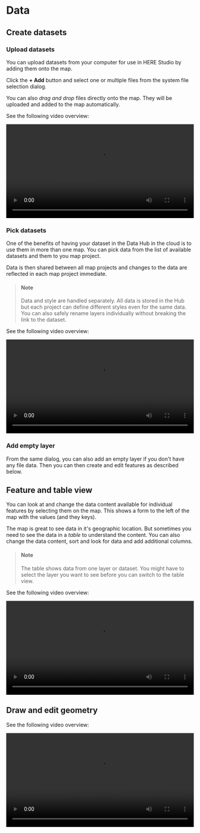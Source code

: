 # Data

## Create datasets

### Upload datasets

You can upload datasets from your computer for use in HERE Studio by adding them
onto the map.

Click the **+ Add** button and select one or multiple files
from the system file selection dialog.

You can also _drag and drop_ files directly onto the map. They
will be uploaded and added to the map automatically.

See the following video overview:

<video width="100%"  controls>
  <source src="../videos/upload-datasets.mp4" type="video/mp4">
  <source src="../../videos/upload-datasets.mp4" type="video/mp4">
  You can view a video overview of this content <a href="../videos/upload-datasets.mp4">here</a>.
</video>

### Pick datasets

One of the benefits of having your dataset in the Data Hub in the cloud
is to use them in more than one map. You can pick data from the list
of available datasets and them to you map project.

Data is then shared between all map projects and changes to the data are
reflected in each map project immediate.

> #### Note
>
> Data and style are handled separately. All data is stored in the Hub
> but each project can define different styles even for the same data.
> You can also safely rename layers individually without breaking the
> link to the dataset.

See the following video overview:

<video width="100%"  controls>
  <source src="../videos/pick-datasets.mp4" type="video/mp4">
  <source src="../../videos/pick-datasets.mp4" type="video/mp4">
  You can view a video overview of this content <a href="../videos/pick-datasets.mp4">here</a>.
</video>

### Add empty layer

From the same dialog, you can also add an empty layer if you don't have any
file data. Then you can then create and edit features as described below.

## Feature and table view

You can look at and change the data content available for individual
features by selecting them on the map. This shows a form to the left of the
map with the values (and they keys).

The map is great to see data in it's geographic location. But sometimes you
need to see the data in a _table_ to understand the content.
You can also change the data content, sort and look for data and add
additional columns.

> #### Note
>
> The table shows data from one layer or dataset. You might have to
> select the layer you want to see before you can switch to the table view.

See the following video overview:

<video width="100%"  controls>
  <source src="../videos/data-table.mp4" type="video/mp4">
  <source src="../../videos/data-table.mp4" type="video/mp4">
You can view a video overview of this content <a href="../videos/data-table.mp4">here</a>.
</video>

## Draw and edit geometry

See the following video overview:

<video width="100%"  controls>
  <source src="../videos/draw-geometry.mp4" type="video/mp4">
  <source src="../../videos/draw-geometry.mp4" type="video/mp4">
You can view a video overview of this content <a href="../videos/draw-geometry.mp4">here</a>.
</video>
